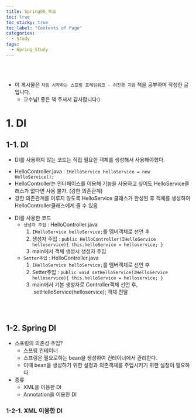 ```yaml
---
title: Spring06_복습
toc: true
toc_sticky: true
toc_label: "Contents of Page"
categories:
  - Study
tags:
  - Spring_Study
---
```


<br><br>

* 이 게시물은 `처음 시작하는 스프링 프레임워크 - 허진경 지음` 책을 공부하며 작성한 글입니다.
  - 교수님! 좋은 책 주셔서 감사합니다:)

# 1. DI 
## 1-1. DI
* DI를 사용하지 않는 코드는 직접 필요한 객체를 생성해서 사용해야했다.
 - HelloController.java : `IHelloService helloService = new HelloService();`
 - HelloController는 인터페이스를 이용해 기능을 사용하고 싶어도 HelloService클래스가 없다면 사용 불가. (강한 의존관계)
 - 강한 의존관계를 이루지 않도록 HelloService 클래스가 완성된 후 객체를 생성하여 HelloController클래스에게 줄 수 있음

* DI를 사용한 코드
  - `생성자 주입` : HelloController.java
    1. `IHelloService helloService;`를 멤버객체로 선언 후
    2. 생성자 주입 : `public HelloController(IHelloService helloservice){ this.helloService = helloservice; }`
    3. main에서 객체 생성시 생성자 주입
  - `Setter주입` : HelloController.java
    1. `IHelloService helloService;`를 멤버객체로 선언 후
    2. Setter주입 : `public void setHelloService(IHelloService helloservice){ this.helloService = helloservice; }`
    3. main에서 기본 생성자로 Controller객체 선언 후, .setHelloService(helloservice); 객체 전달

<br><br>

## 1-2. Spring DI
* 스프링의 의존성 주입?
  - 스프링 컨테이너
  - 스프링은 필요로하는 bean을 생성하여 컨테이너에서 관리한다.
  - 이때 bean을 생성하기 위한 설정과 의존객체를 주입시키기 위한 설정이 필요하다.
* 종류
  - XML을 이용한 DI
  - Annotation을 이용한 DI 


### 1-2-1. XML 이용한 DI










<br><br><br><br>
